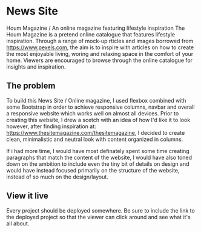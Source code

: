 # News Site

Houm Magazine / An online magazine featuring lifestyle inspiration
The Houm Magazine is a pretend online catalogue that features lifestyle inspiration. Through a range of mock-up rticles and images borrowed from https://www.pexels.com, the aim is to inspire with articles on how to create the most enjoyable living, woring and relaxing space in the comfort of your home. Viewers are encouraged to browse through the online catalogue for insights and inspiration.

## The problem

To build this News Site / Online magazine, I used flexbox combined with some Bootstrap in order to achieve responsive columns, navbar and overall a responsive website which works well on almost all devices. Prior to creating this website, I drew a scetch with an idea of how I'd like it to look however, after finding inspiration at: https://www.thesitemagazine.com/thesitemagazine, I decided to create clean, minimalistic and neutral look with content organized in columns.

If i had more time, I would have most definately spent some time creating paragraphs that match the content of the website, I would have also toned down on the ambition to include even the tiny bit of details on design and would have instead focused primarily on the structure of the website, instead of so much on the design/layout.

## View it live

Every project should be deployed somewhere. Be sure to include the link to the deployed project so that the viewer can click around and see what it's all about.

